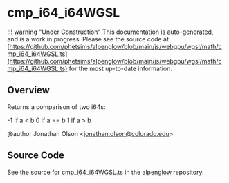 # cmp_i64_i64WGSL

!!! warning "Under Construction"
    This documentation is auto-generated, and is a work in progress. Please see the source code at
    [https://github.com/phetsims/alpenglow/blob/main/js/webgpu/wgsl/math/cmp_i64_i64WGSL.ts](https://github.com/phetsims/alpenglow/blob/main/js/webgpu/wgsl/math/cmp_i64_i64WGSL.ts) for the most up-to-date information.

## Overview

Returns a comparison of two i64s:

-1 if a &lt; b
0 if a == b
1 if a &gt; b

@author Jonathan Olson &lt;jonathan.olson@colorado.edu&gt;



## Source Code

See the source for [cmp_i64_i64WGSL.ts](https://github.com/phetsims/alpenglow/blob/main/js/webgpu/wgsl/math/cmp_i64_i64WGSL.ts) in the [alpenglow](https://github.com/phetsims/alpenglow) repository.
